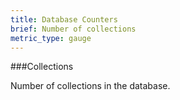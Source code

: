```yaml
---
title: Database Counters 
brief: Number of collections
metric_type: gauge
---
```


###Collections

Number of collections in the database.     
